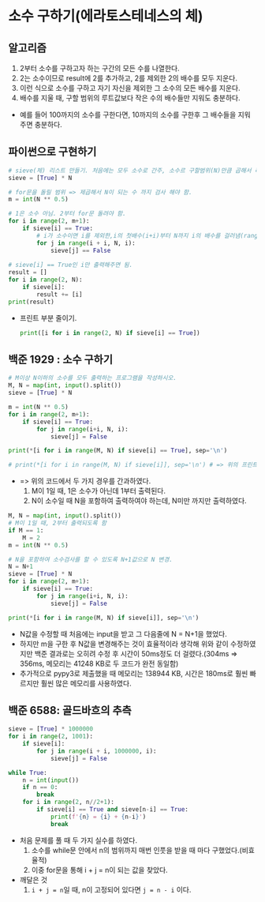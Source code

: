 # 소수 구하기(에라토스테네스의 체)



## 알고리즘

1.  2부터 소수를 구하고자 하는 구간의 모든 수를 나열한다.
2. 2는 소수이므로 result에 2를 추가하고, 2를 제외한 2의 배수를 모두 지운다.
3. 이런 식으로 소수를 구하고 자기 자신을 제외한 그 소수의 모든 배수를 지운다.
4.  배수를 지울 때, 구할 범위의 루트값보다 작은 수의 배수들만 지워도 충분하다.
   - 예를 들어 100까지의 소수를 구한다면, 10까지의 소수를 구한후 그 배수들을 지워주면 충분하다.



## 파이썬으로 구현하기

```python
# sieve(체) 리스트 만들기. 처음에는 모두 소수로 간주, 소수르 구할범위(N)만큼 곱해서 리스트를 만든다
sieve = [True] * N

# for문을 돌릴 범위 => 제곱해서 N이 되는 수 까지 검사 해야 함.
m = int(N ** 0.5)

# 1은 소수 아님. 2부터 for문 돌려야 함.
for i in range(2, m+1):
    if sieve[i] == True:
        # i가 소수이면 i를 제외한,i의 첫배수(i+i)부터 N까지 i의 배수를 걸러냄(range마지막인자 = i)
        for j in range(i + i, N, i):
            sieve[j] == False
            
# sieve[i] == True인 i만 출력해주면 됨.
result = []
for i in range(2, N):
    if sieve[i]:
        result += [i]
print(result)
```

- 프린트 부분 줄이기.

  ```python
  print([i for i in range(2, N) if sieve[i] == True])
  ```

  



## 백준 1929 : 소수 구하기

```python
# M이상 N이하의 소수를 모두 출력하는 프로그램을 작성하시오.
M, N = map(int, input().split())
sieve = [True] * N

m = int(N ** 0.5)
for i in range(2, m+1):
    if sieve[i] == True:
        for j in range(i+i, N, i):
            sieve[j] = False

print(*[i for i in range(M, N) if sieve[i] == True], sep='\n')

# print(*[i for i in range(M, N) if sieve[i]], sep='\n') # => 위의 프린트문과 같음.
```

- => 위의 코드에서 두 가지 경우를 간과하였다.
  1. M이 1일 때, 1은 소수가 아닌데 1부터 출력된다.
  2. N이 소수일 때 N을 포함하여 출력하여야 하는데, N미만 까지만 출력하였다.

```python
M, N = map(int, input().split())
# M이 1일 때, 2부터 출력되도록 함
if M == 1:
    M = 2
m = int(N ** 0.5)

# N을 포함하여 소수검사를 할 수 있도록 N+1값으로 N 변경.
N = N+1
sieve = [True] * N
for i in range(2, m+1):
    if sieve[i] == True:
        for j in range(i+i, N, i):
            sieve[j] = False

print(*[i for i in range(M, N) if sieve[i]], sep='\n')
```

- N값을 수정할 때 처음에는 input을 받고 그 다음줄에 N = N+1을 했었다.
- 하지만 m을 구한 후  N값을 변경해주는 것이 효율적이라 생각해 위와 같이 수정하였지만 백준 결과로는 오히려 수정 후 시간이 50ms정도 더 걸렸다.(304ms => 356ms, 메모리는 41248 KB로 두 코드가 완전 동일함)
- 추가적으로 pypy3로 제출했을 때 메모리는 138944 KB, 시간은 180ms로 훨씬 빠르지만 훨씬 많은 메모리를 사용하였다. 



## 백준 6588: 골드바흐의 추측

```python
sieve = [True] * 1000000
for i in range(2, 1001):
    if sieve[i]:
        for j in range(i + i, 1000000, i):
            sieve[j] = False

while True:
    n = int(input())
    if n == 0:
        break
    for i in range(2, n//2+1):
        if sieve[i] == True and sieve[n-i] == True:
            print(f'{n} = {i} + {n-i}')
            break
```

- 처음 문제를 풀 때 두 가지 실수를 하였다.
  1. 소수를 while문 안에서 n의 범위까지 매번 인풋을 받을 때 마다 구했었다.(비효율적)
  2. 이중 for문을 통해 i + j = n이 되는 값을 찾았다.
- 깨달은 것
  1.  `i + j = n`일 때, n이 고정되어 있다면 `j = n - i` 이다.